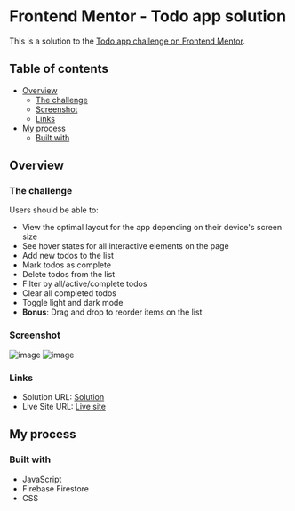 
# Frontend Mentor - Todo app solution

This is a solution to the [Todo app challenge on Frontend Mentor](https://www.frontendmentor.io/challenges/todo-app-Su1_KokOW). 

## Table of contents

- [Overview](#overview)
  - [The challenge](#the-challenge)
  - [Screenshot](#screenshot)
  - [Links](#links)
- [My process](#my-process)
  - [Built with](#built-with)


## Overview

### The challenge

Users should be able to:

- View the optimal layout for the app depending on their device's screen size
- See hover states for all interactive elements on the page
- Add new todos to the list
- Mark todos as complete
- Delete todos from the list
- Filter by all/active/complete todos
- Clear all completed todos
- Toggle light and dark mode
- **Bonus**: Drag and drop to reorder items on the list

### Screenshot
![image](https://github.com/user-attachments/assets/105c15b9-bb55-46f9-b316-1df86f6b9fd7)
![image](https://github.com/user-attachments/assets/324d9f20-6e73-4dd9-b878-ad830297a8dd)

### Links

- Solution URL: [Solution](https://github.com/FranPiccinato/TODO-List)
- Live Site URL: [Live site](https://todo-acde9.web.app/)

## My process

### Built with

- JavaScript
- Firebase Firestore
- CSS
